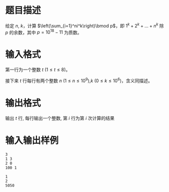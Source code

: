 # 题目描述

给定 $n$, $k$，计算 $\left(\sum_{i=1}^ni^k\right)\bmod p$，即 $1^k+2^k+...+n^k$ 除 $p$ 的余数，其中 $p=10^{18}-11$ 为质数。

# 输入格式

第一行为一个整数 $t~(1\leq t\leq 8)$。

接下来 $t$ 行每行有两个整数 $n~(1\leq n \leq 10^9)$,$k~(0\leq k\leq 10^6)$，含义同描述。

# 输出格式

输出 $t$ 行, 每行输出一个整数, 第 $i$ 行为第 $i$ 次计算的结果

# 输入输出样例

```input1
3
1 3
2 0
100 1
```

```output1
1
2
5050
```
